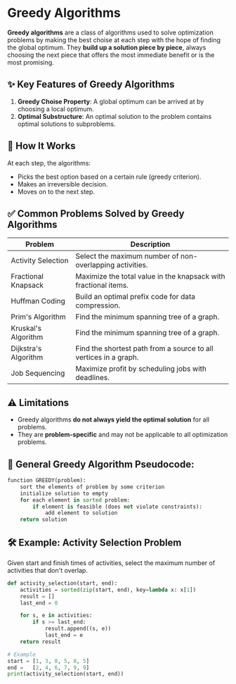 # Greedy Algorithms

**Greedy algorithms** are a class of algorithms used to solve optimization problems by making the best choise at each step with the hope of finding the global optimum. They **build up a solution piece by piece**, always choosing the next piece that offers the most immediate benefit or is the most promising.


## ✨ Key Features of Greedy Algorithms
1. **Greedy Choise Property**: A global optimum can be arrived at by choosing a local optimum.
2. **Optimal Substructure**: An optimal solution to the problem contains optimal solutions to subproblems.

## 🧠 How It Works
At each step, the algorithms:
- Picks the best option based on a certain rule (greedy criterion).
- Makes an irreversible decision.
- Moves on to the next step.

## ✅ Common Problems Solved by Greedy Algorithms
| Problem | Description |
|---------|-------------|
| Activity Selection | Select the maximum number of non-overlapping activities. |
| Fractional Knapsack | Maximize the total value in the knapsack with fractional items. |
| Huffman Coding | Build an optimal prefix code for data compression. |
| Prim's Algorithm | Find the minimum spanning tree of a graph. |
| Kruskal's Algorithm | Find the minimum spanning tree of a graph. |
| Dijkstra's Algorithm | Find the shortest path from a source to all vertices in a graph. |
| Job Sequencing | Maximize profit by scheduling jobs with deadlines. |

## ⚠️ Limitations
- Greedy algorithms **do not always yield the optimal solution** for all problems.
- They are **problem-specific** and may not be applicable to all optimization problems.

## 🧱 General Greedy Algorithm Pseudocode:
```python
function GREEDY(problem):
    sort the elements of problem by some criterion
    initialize solution to empty
    for each element in sorted problem:
        if element is feasible (does not violate constraints):
            add element to solution
    return solution
```


## 🛠️ Example: Activity Selection Problem
Given start and finish times of activities, select the maximum number of activities that don't overlap.

```python
def activity_selection(start, end):
    activities = sorted(zip(start, end), key=lambda x: x[1])
    result = []
    last_end = 0

    for s, e in activities:
        if s >= last_end:
            result.append((s, e))
            last_end = e
    return result

# Example
start = [1, 3, 0, 5, 8, 5]
end =   [2, 4, 6, 7, 9, 9]
print(activity_selection(start, end))
```
